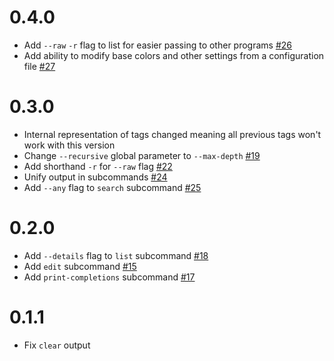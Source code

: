 # 0.4.0

* Add `--raw` `-r` flag to list for easier passing to other programs [#26](https://github.com/wojciechkepka/wutag/pull/26)
* Add ability to modify base colors and other settings from a configuration file [#27](https://github.com/wojciechkepka/wutag/pull/27)


# 0.3.0

* Internal representation of tags changed meaning all previous tags won't work with this version
* Change `--recursive` global parameter to `--max-depth` [#19](https://github.com/wojciechkepka/wutag/pull/19)
* Add shorthand `-r` for `--raw` flag [#22](https://github.com/wojciechkepka/wutag/pull/22)
* Unify output in subcommands [#24](https://github.com/wojciechkepka/wutag/pull/24)
* Add `--any` flag to `search` subcommand [#25](https://github.com/wojciechkepka/wutag/pull/25)


# 0.2.0

* Add `--details` flag to `list` subcommand [#18](https://github.com/wojciechkepka/wutag/pull/18)
* Add `edit` subcommand [#15](https://github.com/wojciechkepka/wutag/pull/15)
* Add `print-completions` subcommand [#17](https://github.com/wojciechkepka/wutag/pull/17)


# 0.1.1

* Fix `clear` output
